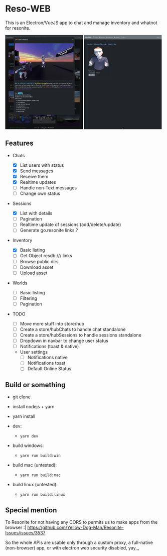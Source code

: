 # Reso-WEB

This is an Electron/VueJS app to chat and manage inventory and whatnot for resonite.

<p float="left">
<img src="./screenshot1.png" height="300px"/>
<img src="./screenshot2.png" height="300px"/>
</p>

## Features

- Chats
  - [x] List users with status
  - [x] Send messages
  - [x] Receive them
  - [x] Realtime updates
  - [ ] Handle non-Text messages
  - [ ] Change own status
- Sessions
  - [x] List with details
  - [ ] Pagination
  - [ ] Realtime update of sessions (add/delete/update)
  - [ ] Generate go.resonite links ?
- Inventory
  - [x] Basic listing
  - [ ] Get Object resdb:/// links
  - [ ] Browse public dirs
  - [ ] Download asset
  - [ ] Upload asset
- Worlds

  - [ ] Basic listing
  - [ ] Filtering
  - [ ] Pagination

- TODO
  - [ ] Move more stuff into store/hub
  - [ ] Create a store/hubChats to handle chat standalone
  - [ ] Create a store/hubSessions to handle sessions standalone
  - [ ] Dropdown in navbar to change user status
  - [ ] Notifications (toast & native)
  - User settings
    - [ ] Notifications native
    - [ ] Notifications toast
    - [ ] Default Online Status

## Build or something

- git clone
- install nodejs + yarn
- yarn install

- dev:
  - `yarn dev`
- build windows:
  - `yarn run build:win`
- build mac (untested):
  - `yarn run build:mac`
- build linux (untested):
  - `yarn run build:linux`

## Special mention

To Resonite for not having any CORS to permits us to make apps from the browser :| https://github.com/Yellow-Dog-Man/Resonite-Issues/issues/3537

So the whole APIs are usable only through a custom proxy, a full-native (non-browser) app, or with electron web security disabled, yay,,,
